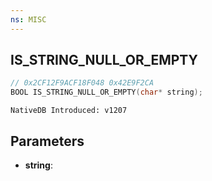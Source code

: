 ```yaml
---
ns: MISC
---
```

## IS_STRING_NULL_OR_EMPTY

```c
// 0x2CF12F9ACF18F048 0x42E9F2CA
BOOL IS_STRING_NULL_OR_EMPTY(char* string);
```

```
NativeDB Introduced: v1207
```

## Parameters
* **string**:
